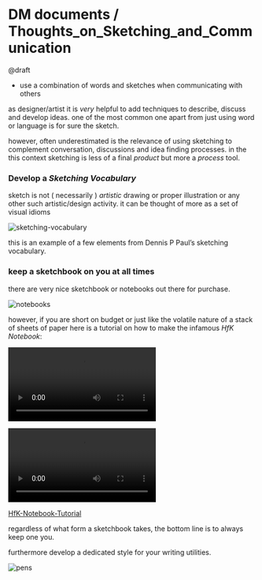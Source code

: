 # DM documents / Thoughts_on_Sketching_and_Communication

@draft

- use a combination of words and sketches when communicating with others

as designer/artist it is *very* helpful to add techniques to describe, discuss and develop ideas. one of the most common one apart from just using word or language is for sure the sketch.

however, often underestimated is the relevance of using sketching to complement conversation, discussions and idea finding processes. in the this context sketching is less of a final *product* but more a *process* tool.

### Develop a *Sketching Vocabulary*

sketch is not ( necessarily ) *artistic* drawing or proper illustration or any other such artistic/design activity. it can be thought of more as a set of visual idioms  

![sketching-vocabulary](./assets/tosac--sketching-vocabulary.jpeg)

this is an example of a few elements from Dennis P Paul’s sketching vocabulary.

### keep a sketchbook on you at all times

there are very nice sketchbook or notebooks out there for purchase. 

![notebooks](./assets/tosac--notebooks.jpeg)

however, if you are short on budget or just like the volatile nature of a stack of sheets of paper here is a tutorial on how to make the infamous *HfK Notebook*:

![HfK-Notebook-Tutorial](./assets/HfK-Notebook-Tutorial.mov)

<video src="./assets/HfK-Notebook-Tutorial.mov" controls="controls" style="max-width: 730px;">HfK-Notebook-Tutorial</video>

[HfK-Notebook-Tutorial](./assets/HfK-Notebook-Tutorial.mov)

regardless of what form a sketchbook takes, the bottom line is to always keep one you.

furthermore develop a dedicated style for your writing utilities.

![pens](./assets/tosac--pens.jpeg)
